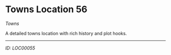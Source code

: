 # Towns Location 56

*Towns*

A detailed towns location with rich history and plot hooks.

---
*ID: LOC00055*